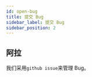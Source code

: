 ```yaml
---
id: open-bug
title: 提交 Bug
sidebar_label: 提交 Bug
sidebar_position: 2
---
```


## 阿拉

我们采用`github issue`来管理 Bug。
